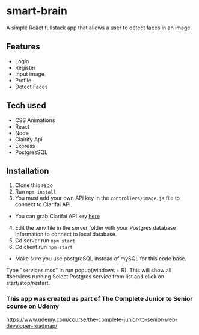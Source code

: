 # smart-brain
 
A simple React fullstack app that allows a user to detect faces in an image.

## Features
* Login
* Register
* Input image
* Profile
* Detect Faces

## Tech used
* CSS Animations
* React
* Node
* Clairify Api
* Express
* PostgresSQL

## Installation
1. Clone this repo
2. Run `npm install`
3. You must add your own API key in the `controllers/image.js` file to connect to Clarifai API.
* You can grab Clarifai API key [here](https://www.clarifai.com/)
4. Edit the .env file in the server folder with your Postgres database information to connect to local database.
5. Cd server run `npm start`
6. Cd client run `npm start`

* Make sure you use postgreSQL instead of mySQL for this code base.

Type "services.msc" in run popup(windows + R). 
This will show all #services running Select Postgres service from list and click on start/stop/restart.

### This app was created as part of The Complete Junior to Senior course on Udemy
https://www.udemy.com/course/the-complete-junior-to-senior-web-developer-roadmap/
